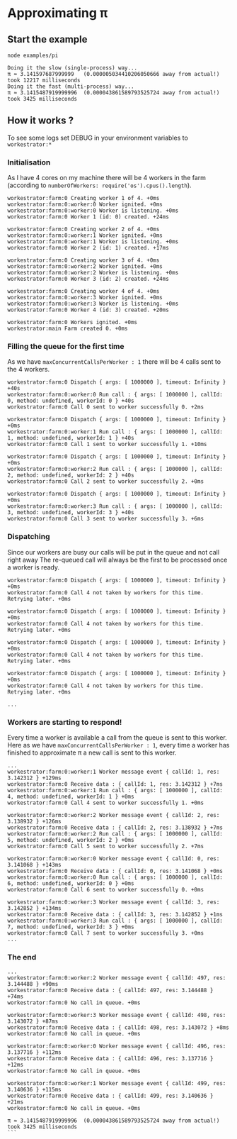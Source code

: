 # Approximating π

## Start the example

`node examples/pi`

```
Doing it the slow (single-process) way...
π ≈ 3.141597687999999   (0.000005034410206050666 away from actual!)
took 12217 milliseconds
Doing it the fast (multi-process) way...
π ≈ 3.1415487919999996  (0.000043861589793525724 away from actual!)
took 3425 milliseconds
```

## How it works ?

To see some logs set DEBUG in your environment variables to `workestrator:*`

### Initialisation

As I have 4 cores on my machine there will be 4 workers in the farm (according to `numberOfWorkers: require('os').cpus().length`).

```
workestrator:farm:0 Creating worker 1 of 4. +0ms
workestrator:farm:0:worker:0 Worker ignited. +0ms
workestrator:farm:0:worker:0 Worker is listening. +0ms
workestrator:farm:0 Worker 1 (id: 0) created. +24ms

workestrator:farm:0 Creating worker 2 of 4. +0ms
workestrator:farm:0:worker:1 Worker ignited. +0ms
workestrator:farm:0:worker:1 Worker is listening. +0ms
workestrator:farm:0 Worker 2 (id: 1) created. +17ms

workestrator:farm:0 Creating worker 3 of 4. +0ms
workestrator:farm:0:worker:2 Worker ignited. +0ms
workestrator:farm:0:worker:2 Worker is listening. +0ms
workestrator:farm:0 Worker 3 (id: 2) created. +24ms

workestrator:farm:0 Creating worker 4 of 4. +0ms
workestrator:farm:0:worker:3 Worker ignited. +0ms
workestrator:farm:0:worker:3 Worker is listening. +0ms
workestrator:farm:0 Worker 4 (id: 3) created. +20ms

workestrator:farm:0 Workers ignited. +0ms
workestrator:main Farm created 0. +0ms
```

### Filling the queue for the first time

As we have `maxConcurrentCallsPerWorker : 1` there will be 4 calls sent to the 4 workers.

```
workestrator:farm:0 Dispatch { args: [ 1000000 ], timeout: Infinity } +40s
workestrator:farm:0:worker:0 Run call : { args: [ 1000000 ], callId: 0, method: undefined, workerId: 0 } +40s
workestrator:farm:0 Call 0 sent to worker successfully 0. +2ms

workestrator:farm:0 Dispatch { args: [ 1000000 ], timeout: Infinity } +0ms
workestrator:farm:0:worker:1 Run call : { args: [ 1000000 ], callId: 1, method: undefined, workerId: 1 } +40s
workestrator:farm:0 Call 1 sent to worker successfully 1. +10ms

workestrator:farm:0 Dispatch { args: [ 1000000 ], timeout: Infinity } +0ms
workestrator:farm:0:worker:2 Run call : { args: [ 1000000 ], callId: 2, method: undefined, workerId: 2 } +40s
workestrator:farm:0 Call 2 sent to worker successfully 2. +0ms

workestrator:farm:0 Dispatch { args: [ 1000000 ], timeout: Infinity } +0ms
workestrator:farm:0:worker:3 Run call : { args: [ 1000000 ], callId: 3, method: undefined, workerId: 3 } +40s
workestrator:farm:0 Call 3 sent to worker successfully 3. +6ms
```

### Dispatching

Since our workers are busy our calls will be put in the queue and not call right away
The re-queued call will always be the first to be processed once a worker is ready. 

```
workestrator:farm:0 Dispatch { args: [ 1000000 ], timeout: Infinity } +0ms
workestrator:farm:0 Call 4 not taken by workers for this time. Retrying later. +0ms

workestrator:farm:0 Dispatch { args: [ 1000000 ], timeout: Infinity } +0ms
workestrator:farm:0 Call 4 not taken by workers for this time. Retrying later. +0ms

workestrator:farm:0 Dispatch { args: [ 1000000 ], timeout: Infinity } +0ms
workestrator:farm:0 Call 4 not taken by workers for this time. Retrying later. +0ms

workestrator:farm:0 Dispatch { args: [ 1000000 ], timeout: Infinity } +0ms
workestrator:farm:0 Call 4 not taken by workers for this time. Retrying later. +0ms

...
```

### Workers are starting to respond!

Every time a worker is available a call from the queue is sent to this worker.
Here as we have `maxConcurrentCallsPerWorker : 1`, every time a worker has finished to approximate π a new call is sent to this worker.

```
...
workestrator:farm:0:worker:1 Worker message event { callId: 1, res: 3.142312 } +129ms
workestrator:farm:0 Receive data : { callId: 1, res: 3.142312 } +7ms
workestrator:farm:0:worker:1 Run call : { args: [ 1000000 ], callId: 4, method: undefined, workerId: 1 } +0ms
workestrator:farm:0 Call 4 sent to worker successfully 1. +0ms

workestrator:farm:0:worker:2 Worker message event { callId: 2, res: 3.138932 } +126ms
workestrator:farm:0 Receive data : { callId: 2, res: 3.138932 } +7ms
workestrator:farm:0:worker:2 Run call : { args: [ 1000000 ], callId: 5, method: undefined, workerId: 2 } +0ms
workestrator:farm:0 Call 5 sent to worker successfully 2. +7ms

workestrator:farm:0:worker:0 Worker message event { callId: 0, res: 3.141068 } +143ms
workestrator:farm:0 Receive data : { callId: 0, res: 3.141068 } +0ms
workestrator:farm:0:worker:0 Run call : { args: [ 1000000 ], callId: 6, method: undefined, workerId: 0 } +0ms
workestrator:farm:0 Call 6 sent to worker successfully 0. +0ms

workestrator:farm:0:worker:3 Worker message event { callId: 3, res: 3.142852 } +134ms
workestrator:farm:0 Receive data : { callId: 3, res: 3.142852 } +1ms
workestrator:farm:0:worker:3 Run call : { args: [ 1000000 ], callId: 7, method: undefined, workerId: 3 } +0ms
workestrator:farm:0 Call 7 sent to worker successfully 3. +0ms
...
```

### The end

```
...
workestrator:farm:0:worker:2 Worker message event { callId: 497, res: 3.144488 } +90ms
workestrator:farm:0 Receive data : { callId: 497, res: 3.144488 } +74ms
workestrator:farm:0 No call in queue. +0ms

workestrator:farm:0:worker:3 Worker message event { callId: 498, res: 3.143072 } +87ms
workestrator:farm:0 Receive data : { callId: 498, res: 3.143072 } +8ms
workestrator:farm:0 No call in queue. +0ms

workestrator:farm:0:worker:0 Worker message event { callId: 496, res: 3.137716 } +112ms
workestrator:farm:0 Receive data : { callId: 496, res: 3.137716 } +12ms
workestrator:farm:0 No call in queue. +0ms

workestrator:farm:0:worker:1 Worker message event { callId: 499, res: 3.140636 } +115ms
workestrator:farm:0 Receive data : { callId: 499, res: 3.140636 } +21ms
workestrator:farm:0 No call in queue. +0ms

π ≈ 3.1415487919999996  (0.000043861589793525724 away from actual!)
took 3425 milliseconds
``̀
